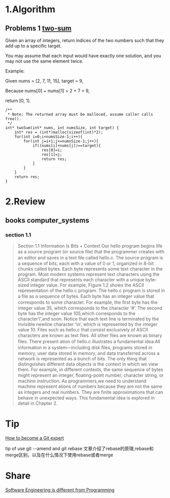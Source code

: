 # 1.Algorithm

## Problems 1 [two-sum](https://leetcode.com/problems/two-sum/)

Given an array of integers, return indices of the two numbers such that they add up to a specific target.

You may assume that each input would have exactly one solution, and you may not use the same element twice.

Example:

Given nums = [2, 7, 11, 15], target = 9,

Because nums[0] + nums[1] = 2 + 7 = 9,

return [0, 1].



```
/**
 * Note: The returned array must be malloced, assume caller calls free().
 */
int* twoSum(int* nums, int numsSize, int target) {
    int* res = (int*)malloc(sizeof(int)*2);
    for(int i=0;i<numsSize-1;i++){
        for(int j=i+1;j<=numsSize-1;j++){
            if((nums[i]+nums[j])==target){
                res[0]=i;
                res[1]=j;
                return res;
            }
        }
    }
    return res;
}
```

# 2.Review

## books computer_systems  
### section 1.1

>Section 1.1  Information Is Bits + Context
Our hello program begins life as a source program (or source ﬁle) that the programmer creates with an editor and saves in a text ﬁle called hello.c. 
The source program is a sequence of bits, each with a value of 0 or 1, organized in 8-bit chunks called bytes. 
Each byte represents some text character in the program. 
Most modern systems represent text characters using the ASCII standard that represents each character with a unique byte-sized integer value. 
For example, Figure 1.2 shows the ASCII representation of the hello.c program. 
The hello.c program is stored in a ﬁle as a sequence of bytes. Each byte has an integer value that corresponds to some character. 
For example, the ﬁrst byte has the integer value 35, which corresponds to the character ‘#’. 
The second byte has the integer value 105,which corresponds to the character‘i’,and soon.
Notice that each text line is terminated by the invisible newline character ‘\n’, which is represented by the integer value 10.
Files such as hello.c that consist exclusively of ASCII characters are known as text ﬁles. 
All other ﬁles are known as binary ﬁles. 
There present ation of hello.c illustrates a fundamental idea:All information in a system—including disk ﬁles,
programs stored in memory, 
user data stored in memory,
and data transferred across a network is represented as a bunch of bits. 
The only thing that distinguishes different data objects is the context in which we view them. 
For example, in different contexts, the same sequence of bytes might represent an integer, ﬂoating-point number, character string, or machine instruction. 
As programmers,we need to understand machine represent ations of numbers because they are not the same as integers and real numbers. 
They are ﬁnite approximations that can behave in unexpected ways. This fundamental idea is explored in detail in Chapter 2.




# Tip

[How to become a Git expert](https://medium.freecodecamp.org/how-to-become-a-git-expert-e7c38bf54826)

tip of use git --amend and  git rebase
文章介绍了rebase的原理,rebase和merge区别，以及在什么情况下使用rebase或者merge


# Share

[Software Engineering is different from Programming](https://edgecoders.com/software-engineering-is-different-from-programming-b108c135af26)
